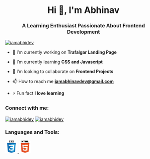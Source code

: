 <h1 align="center">Hi 👋, I'm Abhinav</h1>
<h3 align="center">A Learning Enthusiast Passionate About Frontend Development
</h3>

<p align="left"> <a href="https://twitter.com/iamabhidev" target="blank"><img src="https://img.shields.io/twitter/follow/iamabhidev?logo=twitter&style=for-the-badge" alt="iamabhidev" /></a> </p>

- 🔭 I’m currently working on **Trafalgar Landing Page**

- 🌱 I’m currently learning **CSS and Javascript**

- 👯 I’m looking to collaborate on **Frontend Projects**

- 📫 How to reach me **iamabhinavdev@gmail.com**

- ⚡ Fun fact **I love learning**

<h3 align="left">Connect with me:</h3>
<p align="left">
<a href="https://twitter.com/iamabhidev" target="blank"><img align="center" src="https://raw.githubusercontent.com/rahuldkjain/github-profile-readme-generator/master/src/images/icons/Social/twitter.svg" alt="iamabhidev" height="30" width="40" /></a>
<a href="https://linkedin.com/in/iamabhidev" target="blank"><img align="center" src="https://raw.githubusercontent.com/rahuldkjain/github-profile-readme-generator/master/src/images/icons/Social/linked-in-alt.svg" alt="iamabhidev" height="30" width="40" /></a>
</p>

<h3 align="left">Languages and Tools:</h3>
<p align="left"> <a href="https://www.w3schools.com/css/" target="_blank" rel="noreferrer"> <img src="https://raw.githubusercontent.com/devicons/devicon/master/icons/css3/css3-original-wordmark.svg" alt="css3" width="40" height="40"/> </a> <a href="https://www.w3.org/html/" target="_blank" rel="noreferrer"> <img src="https://raw.githubusercontent.com/devicons/devicon/master/icons/html5/html5-original-wordmark.svg" alt="html5" width="40" height="40"/> </a> </p>
